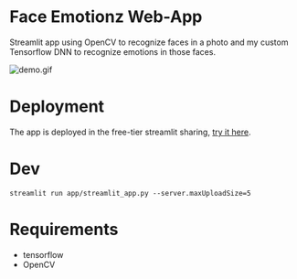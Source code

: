 # Face Emotionz Web-App 

Streamlit app using OpenCV to recognize faces in a photo and my custom Tensorflow DNN to recognize emotions in those faces. 

![demo.gif](test-images/demo.gif)

# Deployment

The app is deployed in the free-tier streamlit sharing, [try it here](https://share.streamlit.io/patryk-oleniuk/face-emotionz-webapp/main/app/streamlit_app.py).

# Dev

```
streamlit run app/streamlit_app.py --server.maxUploadSize=5
```

# Requirements
- tensorflow
- OpenCV